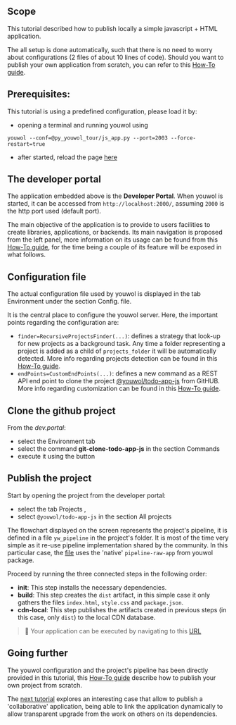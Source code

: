 ## Scope

This tutorial described how to publish locally a simple javascript + HTML application.

The all setup is done automatically, such that there is no need to worry about configurations
(2 files of about 10 lines of code). Should you want to publish your own application from scratch, you can refer to this
[How-To guide](../how-to/projects/raw-application.md).

## Prerequisites:

This tutorial is using a predefined configuration, please load it by:

- opening a terminal and running youwol using

```shell
youwol --conf=@py_youwol_tour/js_app.py --port=2003 --force-restart=true
```

- after started, reload the page [here](http://localhost:2000/applications/py-youwol-doc/latest/tutorials/new-app/)

## The developer portal

The application embedded above is the **Developer Portal**. When youwol is started, it can be accessed from
`http://localhost:2000/`, assuming `2000` is the http port used (default port).

The main objective of the application is to provide to users facilities to create libraries, applications,
or backends. Its main navigation is proposed from the left panel, more information on its usage can be found from
this [How-To guide](../how-to/dev-portal-usage.md), for the time being a couple of its feature will be exposed in what
follows.

## Configuration file

The actual configuration file used by youwol is displayed in the tab
<i class="rounded border fv-bg-background-alt fv-text-primary align-items-center px-1" style="font-style: normal">Environment <i class="fas fa-globe"></i></i>
under the section
<i class="rounded border fv-bg-background fv-text-primary align-items-center px-1" style="font-style: normal"><i class="fas fa-file-alt"></i> Config. file</i>.

It is the central place to configure the youwol server. Here, the important points regarding the configuration are:

- `finder=RecursiveProjectsFinder(...)`: defines a strategy that look-up for new projects as a background task.
  Any time a folder representing a project is added as a child of `projects_folder` it will be automatically detected.
  More info regarding projects detection can be found in this [How-To guide](../how-to/configuration/workspace.md).
- `endPoints=CustomEndPoints(...)`: defines a new command as a REST API end point to clone the project
  <a href="https://github.com/youwol/todo-app-ts"  target="_blank">@youwol/todo-app-js</a> from GitHUB.
  More info regarding customization can be found in this [How-To guide](../how-to/configuration/customize.md).

## Clone the github project

From the _dev.portal_:

- select the <i class="rounded border fv-bg-background-alt fv-text-primary align-items-center px-1" style="font-style: normal">Environment <i class="fas fa-globe"></i></i> tab
- select the command **git-clone-todo-app-js** in the section <i class="rounded border fv-bg-background fv-text-primary align-items-center px-1" style="font-style: normal"><i class="fas fa-play"></i> Commands</i>
- execute it using the button <i class=" fv-bg-secondary rounded border fv-text-primary" style="font-style: normal; width:fit-content"><i class="fas fa-play  px-2"></i></i>

## Publish the project

Start by opening the project from the developer portal:

- select the tab <i class="rounded border fv-bg-background-alt fv-text-primary align-items-center px-1" style="font-style: normal">Projects <i class="fas fa-file-code"></i></i>,
- select `@youwol/todo-app-js` in the section <i class="rounded border fv-bg-background fv-text-primary align-items-center px-1" style="font-style: normal"><i class="fas fa-list-alt"></i>All projects</i>

The flowchart displayed on the screen represents the project's pipeline, it is defined in a file `yw_pipeline` in
the project's folder. It is most of the time very simple as it re-use pipeline implementation shared by the community.
In this particular case, the
<a href="https://github.com/youwol/todo-app-js/blob/master/.yw_pipeline/yw_pipeline.py" target="_blank"> file</a>
uses the 'native' `pipeline-raw-app` from youwol package.

Proceed by running the three connected steps in the following order:

- **init**: This step installs the necessary dependencies.
- **build**: This step creates the `dist` artifact, in this simple case it only gathers the files `index.html`, `style.css` and `package.json`.
- **cdn-local**: This step publishes the artifacts created in previous steps (in this case, only `dist`) to the
  local CDN database.

> 🎉 Your application can be executed by navigating to this <a href='http://localhost:2000/applications/@youwol/todo-app-js/latest' target='_blank'>URL</a>

## Going further

The youwol configuration and the project's pipeline has been directly provided in this tutorial,
this [How-To guide](../how-to/projects/raw-application.md) describe how to publish your own project from scratch.

The [next tutorial](shared-dependencies.md) explores an interesting case that allow to publish a 'collaborative' application,
being able to link the application dynamically to allow transparent upgrade from the work on others
on its dependencies.
